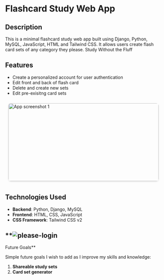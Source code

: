 # **Flashcard Study Web App** 

## **Description**

This is a minimal flashcard study web app built using Django, Python, MySQL, JavaScript, HTML and Tailwind CSS. It allows users create flash card sets of any category they please.
Study Without the Fluff

## **Features**

- Create a personalized account for user authentication
- Edit front and back of flash card
- Delete and create new sets
- Edit pre-exisitng card sets

<div style="display: grid; 
            grid-template-columns: repeat(auto-fit, minmax(300px, 1fr));
            gap: 15px;
            max-width: 1200px;
            margin: 0 auto;
            padding: 10px;">
  <img style="width: 100%; 
              height: 250px; 
              object-fit: cover;
              border-radius: 8px;
              box-shadow: 0 2px 4px rgba(0,0,0,0.1);
              transition: transform 0.2s;"
       alt="App screenshot 1" 
       src="">
  <!-- Repeat for other images -->
</div>

## **Technologies Used**

- **Backend**: Python, Django, MySQL
- **Frontend**: HTML, CSS, JavaScript
- **CSS Framework**: Tailwind CSS v2
## **![please-login](https://github.com/user-attachments/assets/4e1eee9c-4bef-4242-ad69-d2a5e889d47c)
Future Goals**

Simple future goals I wish to add as I improve my skills and knowledge:

1. **Shareable study sets**
2.  **Card set generator**
